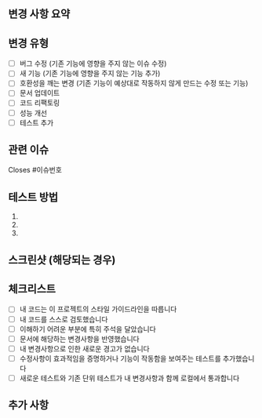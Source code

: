## 변경 사항 요약
<!-- 이 PR이 변경하는 내용을 간략히 설명하세요 -->

## 변경 유형
<!-- PR이 도입하는 변경 유형을 체크하세요 -->
- [ ] 버그 수정 (기존 기능에 영향을 주지 않는 이슈 수정)
- [ ] 새 기능 (기존 기능에 영향을 주지 않는 기능 추가)
- [ ] 호환성을 깨는 변경 (기존 기능이 예상대로 작동하지 않게 만드는 수정 또는 기능)
- [ ] 문서 업데이트
- [ ] 코드 리팩토링
- [ ] 성능 개선
- [ ] 테스트 추가

## 관련 이슈
<!-- 관련된 이슈를 연결하세요 -->
Closes #이슈번호

## 테스트 방법
<!-- 이 변경사항을 테스트하는 방법을 설명하세요 -->
1. 
2. 
3. 

## 스크린샷 (해당되는 경우)
<!-- UI 변경사항의 경우 변경 전/후 스크린샷을 추가하세요 -->

## 체크리스트
<!-- 완료된 항목을 체크하세요 -->
- [ ] 내 코드는 이 프로젝트의 스타일 가이드라인을 따릅니다
- [ ] 내 코드를 스스로 검토했습니다
- [ ] 이해하기 어려운 부분에 특히 주석을 달았습니다
- [ ] 문서에 해당하는 변경사항을 반영했습니다
- [ ] 내 변경사항으로 인한 새로운 경고가 없습니다
- [ ] 수정사항이 효과적임을 증명하거나 기능이 작동함을 보여주는 테스트를 추가했습니다
- [ ] 새로운 테스트와 기존 단위 테스트가 내 변경사항과 함께 로컬에서 통과합니다

## 추가 사항
<!-- 리뷰어를 위한 추가 정보 -->
